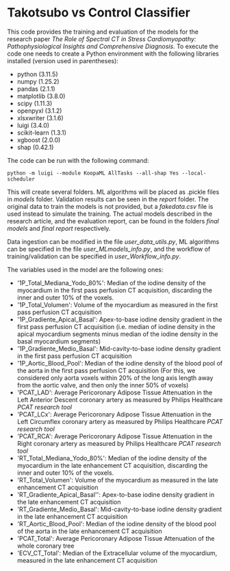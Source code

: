 # Takotsubo vs Control Classifier

This code provides the training and evaluation of the models for the research paper *The Role of Spectral CT in Stress Cardiomyopathy: Pathophysiological Insights and Comprehensive Diagnosis*. To execute the code one needs to create a Python environment with the following libraries installed (version used in parentheses):
- python (3.11.5)
- numpy (1.25.2)
- pandas (2.1.1)
- matplotlib (3.8.0)
- scipy (1.11.3)
- openpyxl (3.1.2)
- xlsxwriter (3.1.6)
- luigi (3.4.0)
- scikit-learn (1.3.1)
- xgboost (2.0.0)
- shap (0.42.1)

The code can be run with the following command:

	python -m luigi --module KoopaML AllTasks --all-shap Yes --local-scheduler
	
This will create several folders. ML algorithms will be placed as .pickle files in *models* folder. Validation results can be seen in the *report* folder. The original data to train the models is not provided, but a *fakedata.csv* file is used instead to simulate the training. The actual models described in the research article, and the evaluation report, can be found in the folders *final models* and *final report* respectively.

Data ingestion can be modified in the file *user_data_utils.py*, ML algorithms can be specified in the file *user_MLmodels_info.py*, and the workflow of training/validation can be specified in *user_Workflow_info.py*.

The variables used in the model are the following ones:

- '1P_Total_Mediana_Yodo_80%': Median of the iodine density of the myocardium in the first pass perfusion CT acquisition, discarding the inner and outer 10% of the voxels.
- '1P_Total_Volumen': Volume of the myocardium as measured in the first pass perfusion CT acquisition
- '1P_Gradiente_Apical_Basal': Apex-to-base iodine density gradient in the first pass perfusion CT acquisition (i.e. median of iodine density in the apical myocardium segments minus median of the iodine density in the basal myocardium segments)
- '1P_Gradiente_Medio_Basal': Mid-cavity-to-base iodine density gradient in the first pass perfusion CT acquisition
- '1P_Aortic_Blood_Pool': Median of the iodine density of the blood pool of the aorta in the first pass perfusion CT acquisition (For this, we considered only aorta voxels within 20% of the long axis length away from the aortic valve, and then only the inner 50% of voxels)
- 'PCAT_LAD': Average Pericoronary Adipose Tissue Attenuation in the Left Anterior Descent coronary artery as measured by Philips Healthcare *PCAT research tool*
- 'PCAT_LCx': Average Pericoronary Adipose Tissue Attenuation in the Left Circumflex coronary artery as measured by Philips Healthcare *PCAT research tool*
- 'PCAT_RCA': Average Pericoronary Adipose Tissue Attenuation in the Right coronary artery as measured by Philips Healthcare *PCAT research tool*
- 'RT_Total_Mediana_Yodo_80%': Median of the iodine density of the myocardium in the late enhancement CT acquisition, discarding the inner and outer 10% of the voxels.
- 'RT_Total_Volumen': Volume of the myocardium as measured in the late enhancement CT acquisition
- 'RT_Gradiente_Apical_Basal'': Apex-to-base iodine density gradient in the late enhancement CT acquisition
- 'RT_Gradiente_Medio_Basal': Mid-cavity-to-base iodine density gradient in the late enhancement CT acquisition
- 'RT_Aortic_Blood_Pool': Median of the iodine density of the blood pool of the aorta in the late enhancement CT acquisition
- 'PCAT_Total': Average Pericoronary Adipose Tissue Attenuation of the whole coronary tree
- 'ECV_CT_Total': Median of the Extracellular volume of the myocardium, measured in the late enhancement CT acquisition
